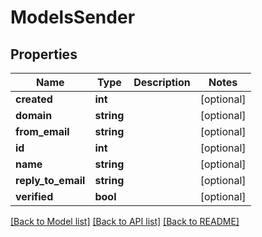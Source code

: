 # ModelsSender

## Properties
Name | Type | Description | Notes
------------ | ------------- | ------------- | -------------
**created** | **int** |  | [optional] 
**domain** | **string** |  | [optional] 
**from_email** | **string** |  | [optional] 
**id** | **int** |  | [optional] 
**name** | **string** |  | [optional] 
**reply_to_email** | **string** |  | [optional] 
**verified** | **bool** |  | [optional] 

[[Back to Model list]](../README.md#documentation-for-models) [[Back to API list]](../README.md#documentation-for-api-endpoints) [[Back to README]](../README.md)


